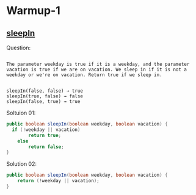 # Warmup-1

## [sleepIn](https://codingbat.com/prob/p187868)

Question:

```

The parameter weekday is true if it is a weekday, and the parameter vacation is true if we are on vacation. We sleep in if it is not a weekday or we're on vacation. Return true if we sleep in.


sleepIn(false, false) → true
sleepIn(true, false) → false
sleepIn(false, true) → true
```

Soltuion 01:

```java
public boolean sleepIn(boolean weekday, boolean vacation) {
  if (!weekday || vacation)
        return true;
    else
        return false;
}
```

Solution 02:

```java
public boolean sleepIn(boolean weekday, boolean vacation) {
    return (!weekday || vacation);
}
```